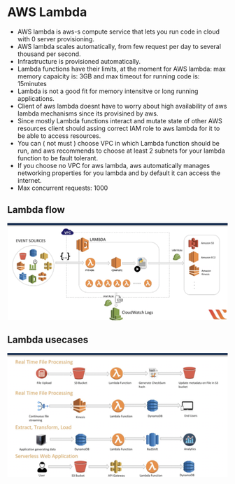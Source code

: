# AWS Lambda
- AWS lambda is aws-s compute service that lets you run code in cloud with 0 server provisioning.
- AWS lambda scales automatically, from few request per day to several thousand per second.
- Infrastructure is provisioned automatically.
- Lambda functions have their limits, at the moment for AWS lambda: max memory capaicity is: 3GB and max timeout for running code is: 15minutes
- Lambda is not a good fit for memory intensitve or long running applications.
- Client of aws lambda doesnt have to worry about high availability of aws lambda mechanisms since its provisined by aws.
- Since mostly Lambda functions interact and mutate state of other AWS resources client should assing correct IAM role to aws lambda for it to be able to access resources.
- You can ( not must ) choose VPC in which Lambda function should be run, and aws recommends to choose at least 2 subnets for your lambda function to be fault tolerant.
- If you choose no VPC for aws lambda, aws automatically manages networking properties for you lambda and by default it can access the internet.
- Max concurrent requests: 1000


## Lambda flow
![flow](./lambda-flow.png)

## Lambda usecases
![usecases](./lambda-usecases.png)
